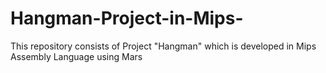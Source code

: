 # Hangman-Project-in-Mips-
This repository consists of Project "Hangman" which is developed in  Mips Assembly Language using Mars
